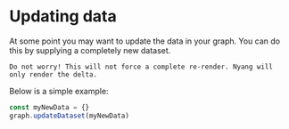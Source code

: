 # Updating data
At some point you may want to update the data in your graph. You can do this by supplying a completely new dataset. 

`Do not worry! This will not force a complete re-render. Nyang will only render the delta.`

Below is a simple example:
```javascript
const myNewData = {}
graph.updateDataset(myNewData)
```